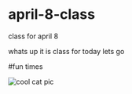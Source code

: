# april-8-class
class for april 8


whats up it is class for today lets go

#fun times

![cool cat pic](cat.png)

